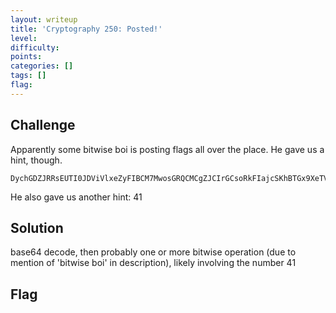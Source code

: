 ```yaml
---
layout: writeup
title: 'Cryptography 250: Posted!'
level:
difficulty:
points:
categories: []
tags: []
flag:
---
```

## Challenge

Apparently some bitwise boi is posting flags all over the place. He gave
us a hint, though.

    DychGDZJRRsEUTI0JDViVlxeZyFIBCM7MwosGRQCMCgZJCIrGCsoRkFIajcSKhBTGx9XeTV4MDlZB1Y=

He also gave us another hint: 41

## Solution

base64 decode, then probably one or more bitwise operation (due to
mention of 'bitwise boi' in description), likely involving the number 41

## Flag

